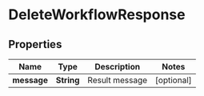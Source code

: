 

# DeleteWorkflowResponse


## Properties

| Name | Type | Description | Notes |
|------------ | ------------- | ------------- | -------------|
|**message** | **String** | Result message |  [optional] |



